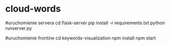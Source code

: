 # cloud-words

#uruchomienie servera
cd flask-server
pip install -r requirements.txt
python runserver.py

#uruchomienie frontów
cd keywords-visualization
npm install
npm start
